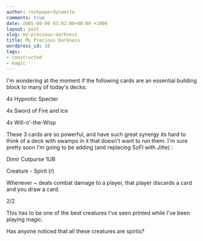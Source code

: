 ```yaml
---
author: rockpaperdynamite
comments: true
date: 2005-08-09 03:02:00+00:00 +1000
layout: post
slug: my-precious-darkness
title: My Precious Darkness
wordpress_id: 16
tags:
- constructed
- magic
---
```


I'm wondering at the moment if the following cards are an essential building block to many of today's decks:

4x Hypnotic Specter  

4x Sword of Fire and Ice  

4x Will-o'-the-Wisp

These 3 cards are so powerful, and have such great synergy its hard to think of a deck with swamps in it that doesn't want to run them. I'm sure pretty soon I'm going to be adding (and replacing SoFI with Jitte) :

Dimir Cutpurse    1UB  

Creature - Spirit (r)  

Whenever ~ deals combat damage to a player, that player discards a card and you draw a card.  

2/2

This has to be one of the best creatures I've seen printed while I've been playing magic.

Has anyone noticed that all these creatures are spirits?




